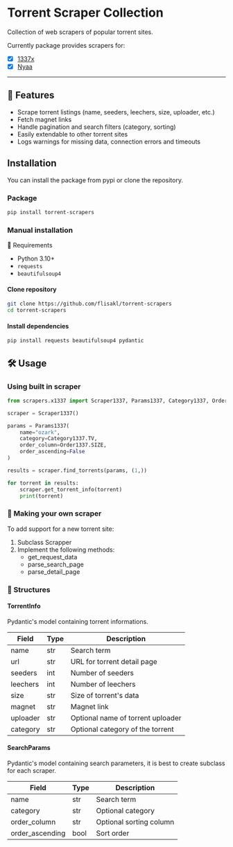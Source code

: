 # Torrent Scraper Collection

Collection of web scrapers of popular torrent sites.

Currently package provides scrapers for:
- [X] [1337x](https://1337x.to)
- [X] [Nyaa](https://nyaa.si)

---

## 🚀 Features

- Scrape torrent listings (name, seeders, leechers, size, uploader, etc.)
- Fetch magnet links
- Handle pagination and search filters (category, sorting)
- Easily extendable to other torrent sites
- Logs warnings for missing data, connection errors and timeouts


## Installation

You can install the package from pypi or clone the repository.

### Package

```bash
pip install torrent-scrapers
```

### Manual installation

🧱 Requirements

- Python 3.10+
- `requests`
- `beautifulsoup4`

#### Clone repository

```bash
git clone https://github.com/flisakl/torrent-scrapers
cd torrent-scrapers
```

#### Install dependencies

```bash
pip install requests beautifulsoup4 pydantic
```

## 🛠 Usage

### Using built in scraper
```python
from scrapers.x1337 import Scraper1337, Params1337, Category1337, Order1337

scraper = Scraper1337()

params = Params1337(
    name="ozark",
    category=Category1337.TV,
    order_column=Order1337.SIZE,
    order_ascending=False
)

results = scraper.find_torrents(params, (1,))

for torrent in results:
    scraper.get_torrent_info(torrent)
    print(torrent)
```

### 🧩 Making your own scraper

To add support for a new torrent site:

1. Subclass Scrapper
1. Implement the following methods:
    - get_request_data
    - parse_search_page
    - parse_detail_page


### 🔧 Structures

#### TorrentInfo

Pydantic's model containing torrent informations.

| **Field** | **Type** | **Description**                   |
|-----------|----------|-----------------------------------|
| name      | str      | Search term                       |
| url       | str      | URL for torrent detail page       |
| seeders   | int      | Number of seeders                 |
| leechers  | int      | Number of leechers                |
| size      | str      | Size of torrent's data            |
| magnet    | str      | Magnet link                       |
| uploader  | str      | Optional name of torrent uploader |
| category  | str      | Optional category of the torrent  |

#### SearchParams

Pydantic's model containing search parameters, it is best to create subclass
for each scraper.

| **Field**       | **Type** | **Description**            |
|-----------------|----------|----------------------------|
| name            | str      | Search term                |
| category        | str      | Optional category          |
| order_column    | str      | Optional sorting column    |
| order_ascending | bool     | Sort order                 |
